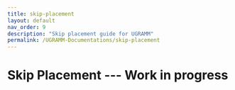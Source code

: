 ```yaml
---
title: skip-placement
layout: default
nav_order: 9
description: "Skip placement guide for UGRAMM"
permalink: /UGRAMM-Documentations/skip-placement
---
```


# Skip Placement --- Work in progress 